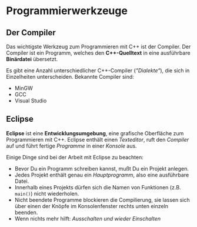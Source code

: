 
# Programmierwerkzeuge

## Der Compiler

Das wichtigste Werkzeug zum Programmieren mit C++ ist der Compiler. Der Compiler ist ein Programm, welches den **C++-Quelltext** in eine ausführbare **Binärdatei** übersetzt. 

Es gibt eine Anzahl unterschiedlicher C++-Compiler (*"Dialekte"*), die sich in Einzelheiten unterscheiden. Bekannte Compiler sind:

* MinGW
* GCC
* Visual Studio


## Eclipse

**Eclipse** ist eine **Entwicklungsumgebung**, eine grafische Oberfläche zum Programmieren mit C++. Eclipse enthält einen *Texteditor*, ruft den *Compiler* auf und führt fertige *Programme* in einer *Konsole* aus. 

Einige Dinge sind bei der Arbeit mit Eclipse zu beachten:

* Bevor Du ein Programm schreiben kannst, mußt Du ein Projekt anlegen.
* Jedes Projekt enthält genau ein *Hauptprogramm*, also eine ausführbare Datei.
* Innerhalb eines Projekts dürfen sich die Namen von Funktionen (z.B. `main()`) nicht wiederholen.
* Nicht beendete Programme blockieren die Compilierung, sie lassen sich über einen der Knöpfe im Konsolenfenster rechts unten einzeln beenden.
* Wenn nichts mehr hilft: *Ausschalten und wieder Einschalten*

